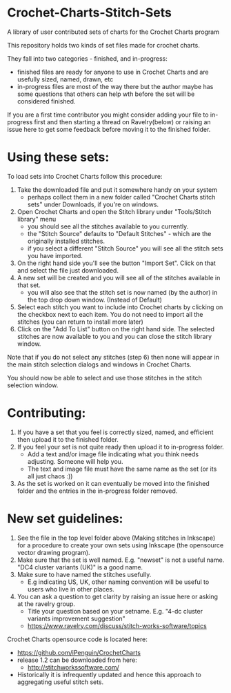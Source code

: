 # Crochet-Charts-Stitch-Sets
A library of user contributed sets of charts for the Crochet Charts program

This repository holds two kinds of set files made for crochet charts.

They fall into two categories - finished, and in-progress:
  - finished files are ready for anyone to use in Crochet Charts and are usefully sized, named, drawn, etc
  - in-progress files are most of the way there but the author maybe has some questions that others can help wth before the set will be considered finished.

If you are a first time contributor you might consider adding your file to in-progress first and then starting a thread on Ravelry(below) or raising an issue here to get some feedback before moving it to the finished folder.

# Using these sets:
To load sets into Crochet Charts follow this procedure:
1. Take the downloaded file and put it somewhere handy on your system
   - perhaps collect them in a new folder called "Crochet Charts stitch sets" under Downloads, if you're on windows.
2. Open Crochet Charts and open the Stitch library under "Tools/Stitch library" menu
    - you should see all the stitches available to you currently.
    - the "Stitch Source" defaults to "Default Stitches" - which are the originally installed stitches.
    - if you select a different "Stitch Source" you will see all the stitch sets you have imported.
3. On the right hand side you'll see the button "Import Set". Click on that and select the file just downloaded.
4. A new set will be created and you will see all of the stitches available in that set.
    - you will also see that the stitch set is now named (by the author) in the top drop down window. (Instead of Default)
5. Select each stitch you want to include into Crochet charts by clicking on the checkbox next to each item. You do not need to import all the stitches (you can return to install more later)
6. Click on the "Add To List" button on the right hand side. The selected stitches are now available to you and you can close the stitch library window.

Note that if you do not select any stitches (step 6) then none will appear in the main stitch selection dialogs and windows in Crochet Charts.

You should now be able to select and use those stitches in the stitch selection window.

# Contributing:
1. If you have a set that you feel is correctly sized, named, and efficient then upload it to the finished folder.
2. If you feel your set is not quite ready then upload it to in-progress folder. 
    - Add a text and/or image file indicating what you think needs adjusting. Someone will help you.
    - The text and image file must have the same name as the set (or its all just chaos :))
3. As the set is worked on it can eventually be moved into the finished folder and the entries in the in-progress folder removed.

# New set guidelines:
1. See the file in the top level folder above (Making stitches in Inkscape) for a procedure to create your own sets using Inkscape (the opensource vector drawing program).
2. Make sure that the set is well named. E.g. "newset" is not a useful name. "DC4 cluster variants (UK)" is a good name.
3. Make sure to have named the stitches usefully.
    - E.g indicating US, UK, other naming convention will be useful to users who live in other places.
4. You can ask a question to get clarity by raising an issue here or asking at the ravelry group.
    - Title your question based on your setname. E.g. "4-dc cluster variants improvement suggestion"
    - https://www.ravelry.com/discuss/stitch-works-software/topics

Crochet Charts opensource code is located here:
   - https://github.com/iPenguin/CrochetCharts
   - release 1.2 can be downloaded from here:
      - http://stitchworkssoftware.com/
   - Historically it is infrequently updated and hence this approach to aggregating useful stitch sets.
